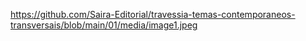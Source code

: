 https://github.com/Saira-Editorial/travessia-temas-contemporaneos-transversais/blob/main/01/media/image1.jpeg
